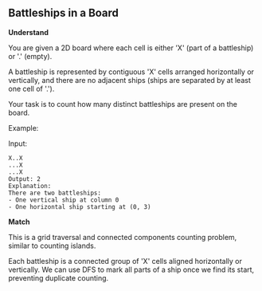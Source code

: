 ## Battleships in a Board

**Understand**

You are given a 2D board where each cell is either 'X' (part of a battleship) or '.' (empty).

A battleship is represented by contiguous 'X' cells arranged horizontally or vertically, and there are no adjacent ships (ships are separated by at least one cell of '.').

Your task is to count how many distinct battleships are present on the board.

Example:

Input:

```
X..X
...X
...X
Output: 2
Explanation:
There are two battleships:
- One vertical ship at column 0
- One horizontal ship starting at (0, 3)
```

**Match**

This is a grid traversal and connected components counting problem, similar to counting islands.

Each battleship is a connected group of 'X' cells aligned horizontally or vertically.
We can use DFS to mark all parts of a ship once we find its start, preventing duplicate counting.
